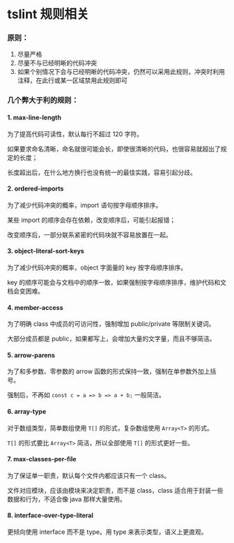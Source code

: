 # tslint 规则相关

### 原则：

1. 尽量严格
2. 尽量不与已经明晰的代码冲突
3. 如果个别情况下会与已经明晰的代码冲突，仍然可以采用此规则，冲突时利用注释，在此行或某一区域禁用此规则即可

### 几个弊大于利的规则：

#### 1. max-line-length

为了提高代码可读性，默认每行不超过 120 字符。

如果要求命名清晰，命名就很可能会长，即使很清晰的代码，也很容易就超出了规定的长度；

长度超出后，在什么地方换行也没有统一的最佳实践，容易引起分歧。

#### 2. ordered-imports

为了减少代码冲突的概率，import 语句按字母顺序排序。

某些 import 的顺序会存在依赖，改变顺序后，可能引起报错；

改变顺序后，一部分联系紧密的代码块就不容易放置在一起。

#### 3. object-literal-sort-keys

为了减少代码冲突的概率，object 字面量的 key 按字母顺序排序。

key 的顺序可能会与文档中的顺序一致，如果强制按字母顺序排序，维护代码和文档会变困难。

#### 4. member-access

为了明确 class 中成员的可访问性，强制增加 public/private 等限制关键词。

大部分成员都是 public，如果都写上，会增加大量的文字量，而且不够简洁。

#### 5. arrow-parens

为了和多参数、零参数的 arrow 函数的形式保持一致，强制在单参数外加上括号。

强制后，不再如 `const c = a => b => a + b;` 一般简洁。

#### 6. array-type

对于数组类型，简单数组使用 `T[]` 的形式，复杂数组使用 `Array<T>` 的形式。

`T[]` 的形式要比 `Array<T>` 简洁，所以全部使用 `T[]` 的形式更好一些。

#### 7. max-classes-per-file

为了保证单一职责，默认每个文件内都应该只有一个 class。

文件对应模块，应该由模块来决定职责，而不是 class，class 适合用于封装一些数据和行为，不适合像 java 那样大量使用。

#### 8. interface-over-type-literal

更倾向使用 interface 而不是 type。用 type 来表示类型，语义上更直观。
